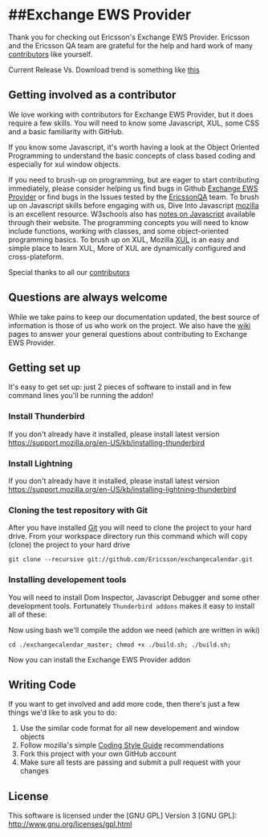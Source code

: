 ##Exchange EWS Provider
=====================
Thank you for checking out Ericsson's Exchange EWS Provider. Ericsson and the Ericsson QA team are grateful for the help and hard work of many [contributors][contributors] like yourself.

Current Release Vs. Download trend is something like [this](https://rawgit.com/muthusuba/github-tools/master/downloads-trend.html?user=Ericsson&repo=exchangecalendar)


Getting involved as a contributor
------------------------------------------
We love working with contributors for Exchange EWS Provider, but it does require a few skills. You will need to know some Javascript, XUL, some CSS and a basic familiarity with GitHub.

If you know some Javascript, it's worth having a look at the Object Oriented Programming to understand the basic concepts of class based coding and especially for xul window objects. 

If you need to brush-up on programming, but are eager to start contributing immediately, please consider helping us find bugs in Github [Exchange EWS Provider][Exchange EWS Provider] or find bugs in the Issues tested by the [EricssonQA][EricssonQA] team. To brush up on Javascript skills before engaging with us, Dive Into Javascript [mozilla][mozilla] is an excellent resource. W3schools also has [notes on Javascript][w3schools] available through their website.  The programming concepts you will need to know include functions, working with classes, and some object-oriented programming basics. To brush up on XUL, Mozilla [XUL][XUL] is an easy and simple place to learn XUL, More of XUL are dynamically configured and cross-plateform.

Special thanks to all our [contributors][contributors]

[w3schools]:  http://www.w3schools.com/js/
[mozilla]:  https://developer.mozilla.org/en-US/docs/Web/JavaScript/Guide
[EricssonQA]:  https://github.com/Ericsson/exchangecalendar/
[Exchange EWS Provider]:  https://github.com/Ericsson/exchangecalendar/issues
[XUL]:  https://developer.mozilla.org/en-US/Add-ons/Overlay_Extensions/XUL_School
[contributors]: https://github.com/Ericsson/exchangecalendar/contributors

Questions are always welcome
----------------------------
While we take pains to keep our documentation updated, the best source of information is those of us who work on the project. We also have the [wiki][wiki] pages to answer your general questions about contributing to Exchange EWS Provider.

[wiki]:   https://github.com/Ericsson/exchangecalendar/wiki
 
Getting set up
-------------
It's easy to get set up: just 2 pieces of software to install and in few command lines you'll be running the addon!

### Install Thunderbird
If you don't already have it installed, please install latest version
https://support.mozilla.org/en-US/kb/installing-thunderbird

### Install Lightning
If you don't already have it installed, please install latest version
https://support.mozilla.org/en-US/kb/installing-lightning-thunderbird

### Cloning the test repository with Git
After you have installed [Git] you will need to clone the project to your hard drive. From your workspace directory run this command which will copy (clone) the project to your hard drive

    git clone --recursive git://github.com/Ericsson/exchangecalendar.git
[Git]: http://en.wikipedia.org/wiki/Git_%28software%29

### Installing developement tools
You will need to install Dom Inspector, Javascript Debugger and some other development tools. Fortunately `Thunderbird addons` makes it easy to install all of these: 
  
Now using bash we'll compile the addon we need (which are written in wiki)

    cd ./exchangecalendar_master; chmod +x ./build.sh; ./build.sh;

Now you can install the Exchange EWS Provider addon

Writing Code
-------------
If you want to get involved and add more code, then there's just a few things
we'd like to ask you to do:

1. Use the similar code format for all new developement and window objects 
2. Follow mozilla's simple [Coding Style Guide][Coding Style Guide] recommendations
3. Fork this project with your own GitHub account
4. Make sure all tests are passing and submit a pull request with your changes

[Coding Style Guide]: https://developer.mozilla.org/en-US/docs/Mozilla/Developer_guide/Coding_Style
 
License
-------
This software is licensed under the [GNU GPL] Version 3 
[GNU GPL]: http://www.gnu.org/licenses/gpl.html
